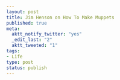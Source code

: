 ```yaml
--- 
layout: post
title: Jim Henson on How To Make Muppets
published: true
meta: 
  aktt_notify_twitter: "yes"
  _edit_last: "2"
  aktt_tweeted: "1"
tags: 
- Life
type: post
status: publish
---
```


